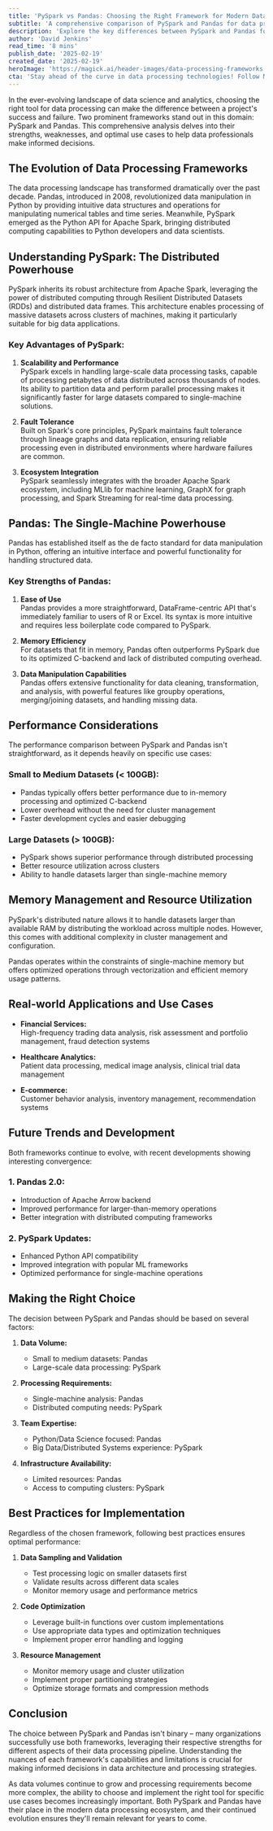 ```yaml
---
title: 'PySpark vs Pandas: Choosing the Right Framework for Modern Data Processing'
subtitle: 'A comprehensive comparison of PySpark and Pandas for data processing needs'
description: 'Explore the key differences between PySpark and Pandas for data processing. Learn about their strengths, optimal use cases, and how to choose the right framework for your data science projects. From scalability and performance to real-world applications, this comprehensive guide helps you make informed decisions about data processing tools.'
author: 'David Jenkins'
read_time: '8 mins'
publish_date: '2025-02-19'
created_date: '2025-02-19'
heroImage: 'https://magick.ai/header-images/data-processing-frameworks.jpg'
cta: 'Stay ahead of the curve in data processing technologies! Follow MagickAI on LinkedIn for regular insights, expert tips, and the latest developments in data science tools and frameworks.'
---
```


In the ever-evolving landscape of data science and analytics, choosing the right tool for data processing can make the difference between a project's success and failure. Two prominent frameworks stand out in this domain: PySpark and Pandas. This comprehensive analysis delves into their strengths, weaknesses, and optimal use cases to help data professionals make informed decisions.

## The Evolution of Data Processing Frameworks

The data processing landscape has transformed dramatically over the past decade. Pandas, introduced in 2008, revolutionized data manipulation in Python by providing intuitive data structures and operations for manipulating numerical tables and time series. Meanwhile, PySpark emerged as the Python API for Apache Spark, bringing distributed computing capabilities to Python developers and data scientists.

## Understanding PySpark: The Distributed Powerhouse

PySpark inherits its robust architecture from Apache Spark, leveraging the power of distributed computing through Resilient Distributed Datasets (RDDs) and distributed data frames. This architecture enables processing of massive datasets across clusters of machines, making it particularly suitable for big data applications.

### Key Advantages of PySpark:
1. **Scalability and Performance**  
   PySpark excels in handling large-scale data processing tasks, capable of processing petabytes of data distributed across thousands of nodes. Its ability to partition data and perform parallel processing makes it significantly faster for large datasets compared to single-machine solutions.

2. **Fault Tolerance**  
   Built on Spark's core principles, PySpark maintains fault tolerance through lineage graphs and data replication, ensuring reliable processing even in distributed environments where hardware failures are common.

3. **Ecosystem Integration**  
   PySpark seamlessly integrates with the broader Apache Spark ecosystem, including MLlib for machine learning, GraphX for graph processing, and Spark Streaming for real-time data processing.

## Pandas: The Single-Machine Powerhouse

Pandas has established itself as the de facto standard for data manipulation in Python, offering an intuitive interface and powerful functionality for handling structured data.

### Key Strengths of Pandas:
1. **Ease of Use**  
   Pandas provides a more straightforward, DataFrame-centric API that's immediately familiar to users of R or Excel. Its syntax is more intuitive and requires less boilerplate code compared to PySpark.

2. **Memory Efficiency**  
   For datasets that fit in memory, Pandas often outperforms PySpark due to its optimized C-backend and lack of distributed computing overhead.

3. **Data Manipulation Capabilities**  
   Pandas offers extensive functionality for data cleaning, transformation, and analysis, with powerful features like groupby operations, merging/joining datasets, and handling missing data.

## Performance Considerations

The performance comparison between PySpark and Pandas isn't straightforward, as it depends heavily on specific use cases:

### Small to Medium Datasets (< 100GB):
- Pandas typically offers better performance due to in-memory processing and optimized C-backend
- Lower overhead without the need for cluster management
- Faster development cycles and easier debugging

### Large Datasets (> 100GB):
- PySpark shows superior performance through distributed processing
- Better resource utilization across clusters
- Ability to handle datasets larger than single-machine memory

## Memory Management and Resource Utilization

PySpark's distributed nature allows it to handle datasets larger than available RAM by distributing the workload across multiple nodes. However, this comes with additional complexity in cluster management and configuration.

Pandas operates within the constraints of single-machine memory but offers optimized operations through vectorization and efficient memory usage patterns.

## Real-world Applications and Use Cases

- **Financial Services:**  
  High-frequency trading data analysis, risk assessment and portfolio management, fraud detection systems

- **Healthcare Analytics:**  
  Patient data processing, medical image analysis, clinical trial data management

- **E-commerce:**  
  Customer behavior analysis, inventory management, recommendation systems

## Future Trends and Development

Both frameworks continue to evolve, with recent developments showing interesting convergence:

### 1. Pandas 2.0:
- Introduction of Apache Arrow backend
- Improved performance for larger-than-memory operations
- Better integration with distributed computing frameworks

### 2. PySpark Updates:
- Enhanced Python API compatibility
- Improved integration with popular ML frameworks
- Optimized performance for single-machine operations

## Making the Right Choice

The decision between PySpark and Pandas should be based on several factors:

1. **Data Volume:**  
   - Small to medium datasets: Pandas  
   - Large-scale data processing: PySpark

2. **Processing Requirements:**  
   - Single-machine analysis: Pandas  
   - Distributed computing needs: PySpark

3. **Team Expertise:**  
   - Python/Data Science focused: Pandas  
   - Big Data/Distributed Systems experience: PySpark

4. **Infrastructure Availability:**  
   - Limited resources: Pandas  
   - Access to computing clusters: PySpark

## Best Practices for Implementation

Regardless of the chosen framework, following best practices ensures optimal performance:

1. **Data Sampling and Validation**  
   - Test processing logic on smaller datasets first
   - Validate results across different data scales
   - Monitor memory usage and performance metrics

2. **Code Optimization**  
   - Leverage built-in functions over custom implementations
   - Use appropriate data types and optimization techniques
   - Implement proper error handling and logging

3. **Resource Management**  
   - Monitor memory usage and cluster utilization
   - Implement proper partitioning strategies
   - Optimize storage formats and compression methods

## Conclusion

The choice between PySpark and Pandas isn't binary – many organizations successfully use both frameworks, leveraging their respective strengths for different aspects of their data processing pipeline. Understanding the nuances of each framework's capabilities and limitations is crucial for making informed decisions in data architecture and processing strategies.

As data volumes continue to grow and processing requirements become more complex, the ability to choose and implement the right tool for specific use cases becomes increasingly important. Both PySpark and Pandas have their place in the modern data processing ecosystem, and their continued evolution ensures they'll remain relevant for years to come.